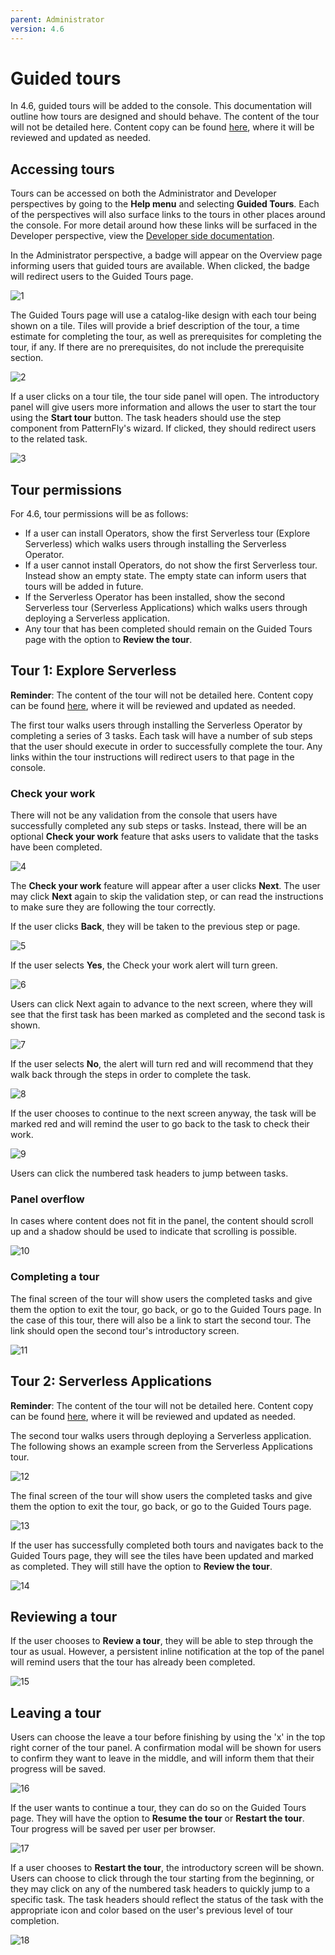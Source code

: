 ```yaml
---
parent: Administrator
version: 4.6
---
```


# Guided tours

In 4.6, guided tours will be added to the console. This documentation will outline how tours are designed and should behave. The content of the tour will not be detailed here. Content copy can be found [here](https://docs.google.com/document/d/1qEBDNZYaKF4TDogJLYUqX-8xHCmPCKdaHfKLxMlnZQs/edit?usp=sharing), where it will be reviewed and updated as needed.

## Accessing tours
Tours can be accessed on both the Administrator and Developer perspectives by going to the **Help menu** and selecting **Guided Tours**. Each of the perspectives will also surface links to the tours in other places around the console. For more detail around how these links will be surfaced in the Developer perspective, view the [Developer side documentation](https://docs.google.com/document/d/1TOMeB-9Z-fnFz2ynxWri9Y7q8MHI8fwOFFX-432cSfk/edit?usp=sharing).

In the Administrator perspective, a badge will appear on the Overview page informing users that guided tours are available. When clicked, the badge will redirect users to the Guided Tours page.

![1](img/admin1.png)

The Guided Tours page will use a catalog-like design with each tour being shown on a tile. Tiles will provide a brief description of the tour, a time estimate for completing the tour, as well as prerequisites for completing the tour, if any. If there are no prerequisites, do not include the prerequisite section.

![2](img/admin2.png)

If a user clicks on a tour tile, the tour side panel will open. The introductory panel will give users more information and allows the user to start the tour using the **Start tour** button. The task headers should use the step component from PatternFly's wizard. If clicked, they should redirect users to the related task.

![3](img/tour1-screen0.png)

## Tour permissions
For 4.6, tour permissions will be as follows:
* If a user can install Operators, show the first Serverless tour (Explore Serverless) which walks users through installing the Serverless Operator.
* If a user cannot install Operators, do not show the first Serverless tour. Instead show an empty state. The empty state can inform users that tours will be added in future.
* If the Serverless Operator has been installed, show the second Serverless tour (Serverless Applications) which walks users through deploying a Serverless application.
* Any tour that has been completed should remain on the Guided Tours page with the option to **Review the tour**.

## Tour 1: Explore Serverless

**Reminder**: The content of the tour will not be detailed here. Content copy can be found [here](https://docs.google.com/document/d/1qEBDNZYaKF4TDogJLYUqX-8xHCmPCKdaHfKLxMlnZQs/edit?usp=sharing), where it will be reviewed and updated as needed.

The first tour walks users through installing the Serverless Operator by completing a series of 3 tasks. Each task will have a number of sub steps that the user should execute in order to successfully complete the tour. Any links within the tour instructions will redirect users to that page in the console.

### Check your work
There will not be any validation from the console that users have successfully completed any sub steps or tasks. Instead, there will be an optional **Check your work** feature that asks users to validate that the tasks have been completed.

![4](img/check1.png)

The **Check your work** feature will appear after a user clicks **Next**. The user may click **Next** again to skip the validation step, or can read the instructions to make sure they are following the tour correctly.

If the user clicks **Back**, they will be taken to the previous step or page.

![5](img/check2.png)

If the user selects **Yes**, the Check your work alert will turn green.

![6](img/check3.png)

Users can click Next again to advance to the next screen, where they will see that the first task has been marked as completed and the second task is shown.

![7](img/tour1-screen6.png)

If the user selects **No**, the alert will turn red and will recommend that they walk back through the steps in order to complete the task.

![8](img/check4.png)

If the user chooses to continue to the next screen anyway, the task will be marked red and will remind the user to go back to the task to check their work.

![9](img/check5.png)

Users can click the numbered task headers to jump between tasks.

### Panel overflow
In cases where content does not fit in the panel, the content should scroll up and a shadow should be used to indicate that scrolling is possible.

![10](img/tour1-screen17.png)

### Completing a tour
The final screen of the tour will show users the completed tasks and give them the option to exit the tour, go back, or go to the Guided Tours page. In the case of this tour, there will also be a link to start the second tour. The link should open the second tour's introductory screen.

![11](img/tour1-screen18.png)

## Tour 2: Serverless Applications
**Reminder**: The content of the tour will not be detailed here. Content copy can be found [here](https://docs.google.com/document/d/1qEBDNZYaKF4TDogJLYUqX-8xHCmPCKdaHfKLxMlnZQs/edit?usp=sharing), where it will be reviewed and updated as needed.

The second tour walks users through deploying a Serverless application. The following shows an example screen from the Serverless Applications tour.

![12](img/tour2-screen1.png)

The final screen of the tour will show users the completed tasks and give them the option to exit the tour, go back, or go to the Guided Tours page.

![13](img/tour2-screen8.png)

If the user has successfully completed both tours and navigates back to the Guided Tours page, they will see the tiles have been updated and marked as completed. They will still have the option to **Review the tour**.

![14](img/tour2-complete.png)

## Reviewing a tour

If the user chooses to **Review a tour**, they will be able to step through the tour as usual. However, a persistent inline notification at the top of the panel will remind users that the tour has already been completed.

![15](img/tour1-complete1.png)

## Leaving a tour
Users can choose the leave a tour before finishing by using the 'x' in the top right corner of the tour panel. A confirmation modal will be shown for users to confirm they want to leave in the middle, and will inform them that their progress will be saved.

![16](img/exit-1.png)

If the user wants to continue a tour, they can do so on the Guided Tours page. They will have the option to **Resume the tour** or **Restart the tour**. Tour progress will be saved per user per browser.

![17](img/exit-4.png)

If a user chooses to **Restart the tour**, the introductory screen will be shown. Users can choose to click through the tour starting from the beginning, or they may click on any of the numbered task headers to quickly jump to a specific task. The task headers should reflect the status of the task with the appropriate icon and color based on the user's previous level of tour completion.

![18](img/exit-5.png)
